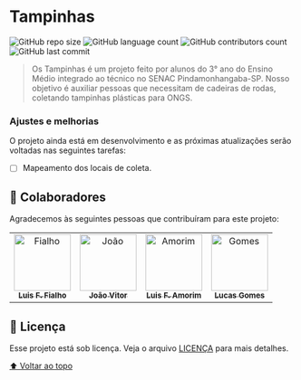# Tampinhas

<!---Esses são exemplos. Veja https://shields.io para outras pessoas ou para personalizar este conjunto de escudos. Você pode querer incluir dependências, status do projeto e informações de licença aqui--->
![GitHub repo size](https://img.shields.io/github/languages/code-size/1nsend/tampinhas?style=for-the-badge)
![GitHub language count](https://img.shields.io/github/languages/count/1nsend/tampinhas?style=for-the-badge)
![GitHub contributors count](https://img.shields.io/github/contributors/1nsend/tampinhas?style=for-the-badge)
![GitHub last commit](https://img.shields.io/github/last-commit/1nsend/tampinhas?style=for-the-badge)

> Os Tampinhas é um projeto feito por alunos do 3° ano do Ensino Médio integrado ao técnico no SENAC Pindamonhangaba-SP. Nosso objetivo é auxiliar pessoas que necessitam de cadeiras de rodas, coletando tampinhas plásticas para ONGS.

### Ajustes e melhorias

O projeto ainda está em desenvolvimento e as próximas atualizações serão voltadas nas seguintes tarefas:

- [ ] Mapeamento dos locais de coleta.

## 🤝 Colaboradores

Agradecemos às seguintes pessoas que contribuíram para este projeto:

<table>
  <tr>
    <td align="center">
      <a href="#">
        <img src="https://cdn.discordapp.com/attachments/1036088458122367087/1036088509968158751/fialho.jpg" width="100px;" alt="Fialho"/><br>
        <sub>
          <b>Luis F. Fialho</b>
        </sub>
      </a>
    </td>
    <td align="center">
      <a href="#">
        <img src="https://cdn.discordapp.com/attachments/1036088458122367087/1036088509603262555/joao.png" width="100px;" alt="João"/><br>
        <sub>
          <b>João Vitor</b>
        </sub>
      </a>
    </td>
    <td align="center">
      <a href="#">
        <img src="https://cdn.discordapp.com/attachments/1036088458122367087/1036088510236598282/amorim.png" width="100px;" alt="Amorim"/><br>
        <sub>
          <b>Luis F. Amorim</b>
        </sub>
      </a>
    </td>
    <td align="center">
      <a href="#">
        <img src="https://cdn.discordapp.com/attachments/1036088458122367087/1036088509238353942/gomes.png" width="100px;" alt="Gomes"/><br>
        <sub>
          <b>Lucas Gomes</b>
        </sub>
      </a>
    </td>
  </tr>
</table>

## 📝 Licença

Esse projeto está sob licença. Veja o arquivo [LICENÇA](LICENSE.md) para mais detalhes.

[⬆ Voltar ao topo](#nome-do-projeto)<br>
